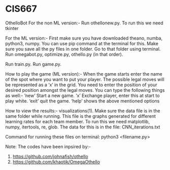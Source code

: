 # CIS667
OthelloBot
For the non ML version:-
Run othellonew.py. To run this we need tkinter

For the ML version:-
First make sure you have downloaded theano, numba, python3, numpy. You can use pip command at the terminal for this.
Make sure you save all the py files in one folder.
Go to that folder using terminal.
Run omegabot.py, optimize.py, othello.py (in that order).

Run train.py.
Run game.py.

How to play the game (ML version):-
When the game starts enter the name of the spot where you want to put your player. The possible legal moves will be represented as a ‘x’ in the grid. You need to enter the position of your desired position amongst the legal moves. You can type the following things as well:-
’new’		Start a new game.
‘x’		Exchange player, enter this at start to play white.
‘exit’	quit the game.
‘help’	shows the above mentioned options

How to view the results:-
visualizations(1). Make sure the data file is in the same folder while running. This file is the graphs generated for different learning rates for each team member. To run this we need matplotlib, numpy, itertools, re, glob. The data for this is in the file: CNN_iterations.txt

Command for running these files on terminal: python3 <filename.py>


Note: The codes have been inpsired by:-
1. https://github.com/johnafish/othello
2. https://github.com/khaotik/OmegaOthello
